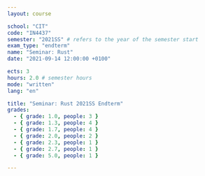 ```yaml
---
layout: course

school: "CIT"
code: "IN4437"
semester: "2021SS" # refers to the year of the semester start
exam_type: "endterm"
name: "Seminar: Rust"
date: "2021-09-14 12:00:00 +0100"

ects: 3
hours: 2.0 # semester hours
mode: "written"
lang: "en"

title: "Seminar: Rust 2021SS Endterm"
grades:
  - { grade: 1.0, people: 3 }
  - { grade: 1.3, people: 4 }
  - { grade: 1.7, people: 4 }
  - { grade: 2.0, people: 2 }
  - { grade: 2.3, people: 1 }
  - { grade: 2.7, people: 1 }
  - { grade: 5.0, people: 1 }

---
```



